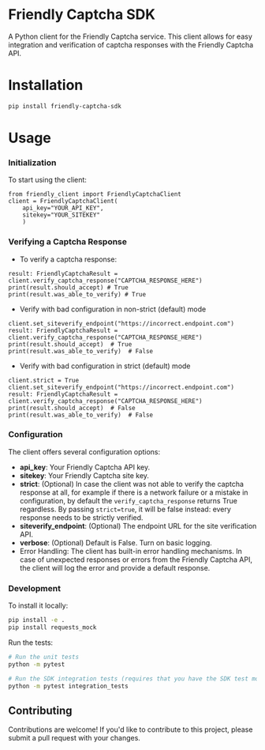 # Friendly Captcha SDK
A Python client for the Friendly Captcha service. This client allows for easy integration and verification of captcha responses with the Friendly Captcha API.

# Installation
```bash
pip install friendly-captcha-sdk
```

# Usage
### Initialization
To start using the client:
```
from friendly_client import FriendlyCaptchaClient
client = FriendlyCaptchaClient(
    api_key="YOUR_API_KEY", 
    sitekey="YOUR_SITEKEY"
    )
```

### Verifying a Captcha Response
- To verify a captcha response:
```
result: FriendlyCaptchaResult = client.verify_captcha_response("CAPTCHA_RESPONSE_HERE")
print(result.should_accept) # True
print(result.was_able_to_verify) # True
```

- Verify with bad configuration in non-strict (default) mode
```
client.set_siteverify_endpoint("https://incorrect.endpoint.com")
result: FriendlyCaptchaResult = client.verify_captcha_response("CAPTCHA_RESPONSE_HERE")
print(result.should_accept)  # True
print(result.was_able_to_verify)  # False
```

- Verify with bad configuration in strict (default) mode
```
client.strict = True
client.set_siteverify_endpoint("https://incorrect.endpoint.com")
result: FriendlyCaptchaResult = client.verify_captcha_response("CAPTCHA_RESPONSE_HERE")
print(result.should_accept)  # False
print(result.was_able_to_verify)  # False
```



### Configuration
The client offers several configuration options:

- **api_key**: Your Friendly Captcha API key.
- **sitekey**: Your Friendly Captcha site key.
- **strict**: (Optional) In case the client was not able to verify the captcha response at all, for example if there is a network failure or a mistake in configuration, by default the `verify_captcha_response` returns True regardless. By passing `strict=true`, it will be false instead: every response needs to be strictly verified.
- **siteverify_endpoint**: (Optional) The endpoint URL for the site verification API.
- **verbose**: (Optional) Default is False. Turn on basic logging. 
- Error Handling: The client has built-in error handling mechanisms. In case of unexpected responses or errors from the Friendly Captcha API, the client will log the error and provide a default response.

### Development  
To install it locally:
```bash
pip install -e .
pip install requests_mock
```

Run the tests:
```bash
# Run the unit tests
python -m pytest

# Run the SDK integration tests (requires that you have the SDK test mock server running)
python -m pytest integration_tests
```


## Contributing
Contributions are welcome! If you'd like to contribute to this project, please submit a pull request with your changes.


